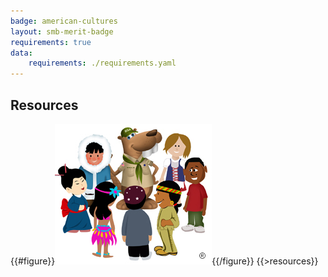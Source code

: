 ```yaml
---
badge: american-cultures
layout: smb-merit-badge
requirements: true
data:
    requirements: ./requirements.yaml
---
```


## Resources

{{#figure}}<img src="american-cultures-bucky.jpg" class="W(100%)" />{{/figure}}
{{>resources}}
